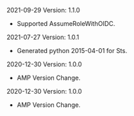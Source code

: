 2021-09-29 Version: 1.1.0
- Supported AssumeRoleWithOIDC.

2021-07-27 Version: 1.0.1
- Generated python 2015-04-01 for Sts.

2020-12-30 Version: 1.0.0
- AMP Version Change.

2020-12-30 Version: 1.0.0
- AMP Version Change.

